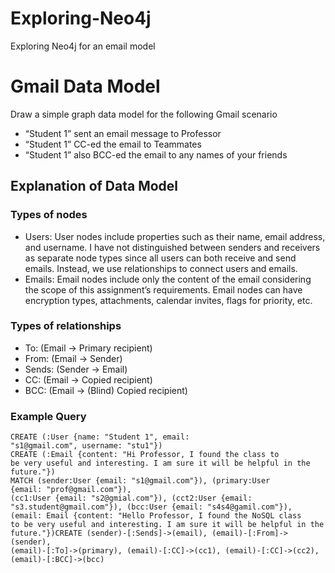 # Exploring-Neo4j
Exploring Neo4j for an email model

# Gmail Data Model
Draw a simple graph data model for the following Gmail scenario
- “Student 1” sent an email message to Professor
- “Student 1” CC-ed the email to Teammates 
- “Student 1” also BCC-ed the email to any names of your friends

## Explanation of Data Model

### Types of nodes
- Users: User nodes include properties such as their name, email address, and username. I have not distinguished between senders and receivers as separate node types since all users can both receive and send emails. Instead, we use relationships to connect users and emails.
- Emails: Email nodes include only the content of the email considering the scope of this
assignment’s requirements. Email nodes can have encryption types, attachments, calendar
invites, flags for priority, etc.

### Types of relationships
- To: (Email -> Primary recipient)
- From: (Email -> Sender)
- Sends: (Sender -> Email)
- CC: (Email -> Copied recipient)
- BCC: (Email -> (Blind) Copied recipient)

### Example Query
```
CREATE (:User {name: "Student 1", email:
"s1@gmail.com", username: "stu1"})
CREATE (:Email {content: "Hi Professor, I found the class to
be very useful and interesting. I am sure it will be helpful in the
future."})
MATCH (sender:User {email: "s1@gmail.com"}), (primary:User
{email: "prof@gmail.com"}),
(cc1:User {email: "s2@gmial.com"}), (cct2:User {email:
"s3.student@gmail.com"}), (bcc:User {email: "s4s4@gamil.com"}),
(email: Email {content: "Hello Professor, I found the NoSQL class
to be very useful and interesting. I am sure it will be helpful in the
future."})CREATE (sender)-[:Sends]->(email), (email)-[:From]->(sender),
(email)-[:To]->(primary), (email)-[:CC]->(cc1), (email)-[:CC]->(cc2),
(email)-[:BCC]->(bcc)
```
